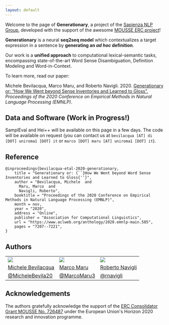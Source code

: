 ```yaml
---
layout: default
---
```

Welcome to the page of **Generationary**, a project of the [Sapienza NLP Group](http://nlp.uniroma1.it), developed with the support of the awesome [MOUSSE ERC project](http://mousse-project.org/)!

**Generationary** is a neural **seq2seq model** which contextualizes a target expression in a sentence by **generating an *ad hoc* definition**. 

Our work is a **unified approach** to computational lexical-semantic tasks, encompassing state-of-the-art Word Sense Disambiguation, Definition Modeling and Word-in-Context.

To learn more, read our paper:

Michele Bevilacqua, Marco Maru, and Roberto Navigli. 2020. [Generationary or: “How We Went beyond Sense Inventories and Learned to Gloss”.](https://www.aclweb.org/anthology/2020.emnlp-main.585.pdf) *Proceedings of the 2020 Conference on Empirical Methods in Natural Language Processing (EMNLP)*.

## Data and Software (Work in Progress!)
SamplEval and Hei++ will be available on this page in a few days. The code will be available on request (you can contact us at `bevilacqua [AT] di [DOT] uniroma1 [DOT] it` or `marco [DOT] maru [AT] uniroma1 [DOT] it`).

## Reference
```
@inproceedings{bevilacqua-etal-2020-generationary,
    title = "Generationary or: {``}How We Went beyond Word Sense Inventories and Learned to Gloss{''}",
    author = "Bevilacqua, Michele  and
      Maru, Marco  and
      Navigli, Roberto",
    booktitle = "Proceedings of the 2020 Conference on Empirical Methods in Natural Language Processing (EMNLP)",
    month = nov,
    year = "2020",
    address = "Online",
    publisher = "Association for Computational Linguistics",
    url = "https://www.aclweb.org/anthology/2020.emnlp-main.585",
    pages = "7207--7221",
}
```

## Authors
        
<div class="author">
<table class="author">
<tr>
	<td>
		<img src="https://sapienzanlp.github.io/babelpic/imgs/bevilacqua.jpg" class="author">
	</td>  
	<td>
		<img src="https://mbevila.github.io/generationary_web/res/maru.jpg" class="author"> 
	</td>
	<td>
		<img src="https://sapienzanlp.github.io/babelpic/imgs/navigli.jpg" class="author">
	</td>
</tr>
<tr>
	<td>
		<a href="https://mbevila.github.io">Michele Bevilacqua</a>
	</td>  
	<td>
		<a href="https://phd.uniroma1.it/web/MARU-MARCO_nP1135442_EN.aspx">Marco Maru</a>
	</td>
	<td>
		<a href="http://wwwusers.di.uniroma1.it/~navigli/">Roberto Navigli</a>
	</td>
</tr>
<tr>
	<td>
		<a href="https://twitter.com/MicheleBevila20">@MicheleBevila20</a>
	</td>  
	<td>
		<a href="https://twitter.com/MarcoMaru3">@MarcoMaru3</a>
	</td>
	<td>
		<a href="https://twitter.com/rnavigli">@rnavigli</a>
	</td>
</tr> 
</table>
</div>

## Acknowledgements
The authors gratefully acknowledge the support of the [ERC Consolidator Grant MOUSSE No. 726487](http://mousse-project.org/) under the European Union's Horizon 2020 research and innovation programme.
